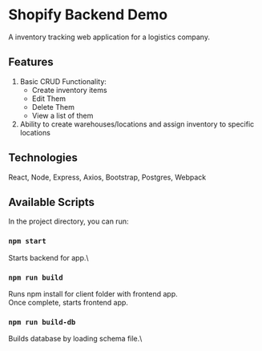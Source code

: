 # Shopify Backend Demo

A inventory tracking web application for a logistics company.

## Features

1. Basic CRUD Functionality:
    * Create inventory items
    * Edit Them
    * Delete Them
    * View a list of them
2. Ability to create warehouses/locations and assign inventory to specific locations

## Technologies

React, Node, Express, Axios, Bootstrap, Postgres, Webpack

## Available Scripts

In the project directory, you can run:

### `npm start`

Starts backend for app.\

### `npm run build`

Runs npm install for client folder with frontend app.\
Once complete, starts frontend app.

### `npm run build-db`

Builds database by loading schema file.\